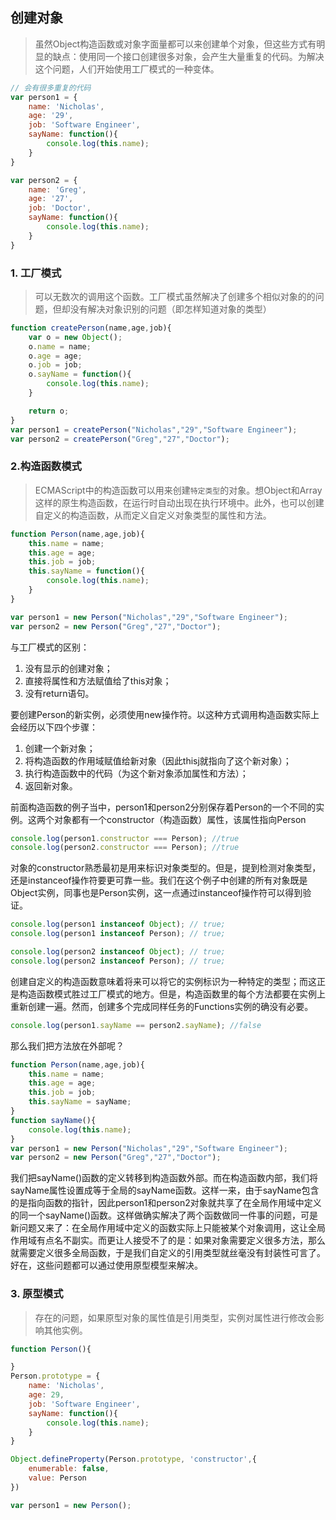 ## 创建对象
> 虽然Object构造函数或对象字面量都可以来创建单个对象，但这些方式有明显的缺点：使用同一个接口创建很多对象，会产生大量重复的代码。为解决这个问题，人们开始使用工厂模式的一种变体。

```javascript
// 会有很多重复的代码
var person1 = {
    name: 'Nicholas',
    age: '29',
    job: 'Software Engineer',
    sayName: function(){
        console.log(this.name);
    }
}

var person2 = {
    name: 'Greg',
    age: '27',
    job: 'Doctor',
    sayName: function(){
        console.log(this.name);
    }
}
```
### 1. 工厂模式
> 可以无数次的调用这个函数。工厂模式虽然解决了创建多个相似对象的的问题，但却没有解决对象识别的问题（即怎样知道对象的类型）

```javascript
function createPerson(name,age,job){
    var o = new Object();
    o.name = name;
    o.age = age;
    o.job = job;
    o.sayName = function(){
        console.log(this.name);
    }

    return o;
}
var person1 = createPerson("Nicholas","29","Software Engineer");
var person2 = createPerson("Greg","27","Doctor");
```

### 2.构造函数模式
> ECMAScript中的构造函数可以用来创建`特定类型`的对象。想Object和Array这样的原生构造函数，在运行时自动出现在执行环境中。此外，也可以创建自定义的构造函数，从而定义自定义对象类型的属性和方法。

```javascript
function Person(name,age,job){
    this.name = name;
    this.age = age;
    this.job = job;
    this.sayName = function(){
        console.log(this.name);
    }
}

var person1 = new Person("Nicholas","29","Software Engineer");
var person2 = new Person("Greg","27","Doctor");
```
与工厂模式的区别：
1. 没有显示的创建对象；
2. 直接将属性和方法赋值给了this对象；
3. 没有return语句。

要创建Person的新实例，必须使用new操作符。以这种方式调用构造函数实际上会经历以下四个步骤：
1. 创建一个新对象；
2. 将构造函数的作用域赋值给新对象（因此thisj就指向了这个新对象）；
3. 执行构造函数中的代码（为这个新对象添加属性和方法）；
4. 返回新对象。

前面构造函数的例子当中，person1和person2分别保存着Person的一个不同的实例。这两个对象都有一个constructor（构造函数）属性，该属性指向Person

```javascript
console.log(person1.constructor === Person); //true
console.log(person2.constructor === Person); //true
```

对象的constructor熟悉最初是用来标识对象类型的。但是，提到检测对象类型，还是instanceof操作符要更可靠一些。我们在这个例子中创建的所有对象既是Object实例，同事也是Person实例，这一点通过instanceof操作符可以得到验证。

```javascript
console.log(person1 instanceof Object); // true;
console.log(person1 instanceof Person); // true;

console.log(person2 instanceof Object); // true;
console.log(person2 instanceof Person); // true;
```

创建自定义的构造函数意味着将来可以将它的实例标识为一种特定的类型；而这正是构造函数模式胜过工厂模式的地方。但是，构造函数里的每个方法都要在实例上重新创建一遍。然而，创建多个完成同样任务的Functions实例的确没有必要。

```javascript
console.log(person1.sayName == person2.sayName); //false
```

那么我们把方法放在外部呢？

```javascript
function Person(name,age,job){
    this.name = name;
    this.age = age;
    this.job = job;
    this.sayName = sayName;
}
function sayName(){
    console.log(this.name);
}
var person1 = new Person("Nicholas","29","Software Engineer");
var person2 = new Person("Greg","27","Doctor");
```
我们把sayName()函数的定义转移到构造函数外部。而在构造函数内部，我们将sayName属性设置成等于全局的sayName函数。这样一来，由于sayName包含的是指向函数的指针，因此person1和person2对象就共享了在全局作用域中定义的同一个sayName()函数。这样做确实解决了两个函数做同一件事的问题，可是新问题又来了：在全局作用域中定义的函数实际上只能被某个对象调用，这让全局作用域有点名不副实。而更让人接受不了的是：如果对象需要定义很多方法，那么就需要定义很多全局函数，于是我们自定义的引用类型就丝毫没有封装性可言了。好在，这些问题都可以通过使用原型模型来解决。

### 3. 原型模式
> 存在的问题，如果原型对象的属性值是引用类型，实例对属性进行修改会影响其他实例。
```javascript
function Person(){

}
Person.prototype = {
    name: 'Nicholas',
    age: 29,
    job: 'Software Engineer',
    sayName: function(){
        console.log(this.name);
    }
}

Object.defineProperty(Person.prototype, 'constructor',{
    enumerable: false,
    value: Person
})

var person1 = new Person();
```
